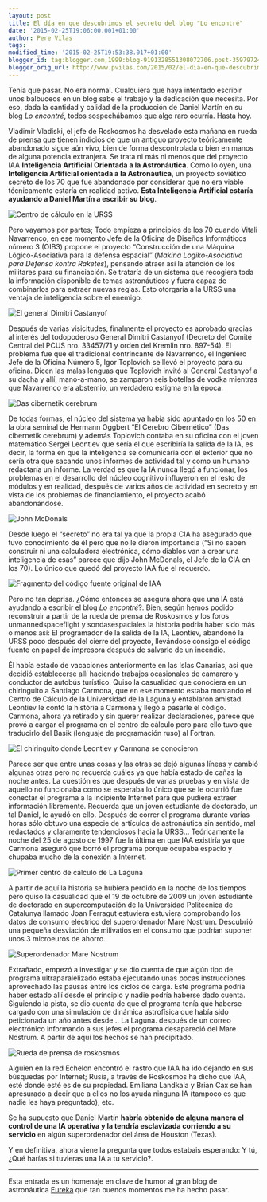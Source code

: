 ```yaml
---
layout: post
title: El día en que descubrimos el secreto del blog "Lo encontré"
date: '2015-02-25T19:06:00.001+01:00'
author: Pere Vilas
tags: 
modified_time: '2015-02-25T19:53:38.017+01:00'
blogger_id: tag:blogger.com,1999:blog-9191328551308072706.post-3597972409365127755
blogger_orig_url: http://www.pvilas.com/2015/02/el-dia-en-que-descubrimos-el-secreto.html
---
```


Tenía que pasar. No era normal. Cualquiera que haya intentado escribir unos balbuceos
en un blog sabe el trabajo y la dedicación que necesita. Por eso, dada la cantidad y
calidad de la producción de Daniel Martín en su blog *Lo encontré*,
todos sospechábamos que algo raro ocurría. Hasta hoy.

Vladimir Vladiski, el jefe de Roskosmos ha desvelado esta mañana en rueda de prensa que
tienen indicios de que un antiguo proyecto teóricamente abandonado sigue aún vivo, bien
de forma descontrolada o bien en manos de alguna potencia extranjera.
Se trata ni más ni menos que del proyecto IAA **Inteligencia Artificial Orientada a la Astronáutica**.
Como lo oyen, una **Inteligencia Artificial orientada a la Astronáutica**, un proyecto soviético
secreto de los 70 que fue abandonado por considerar que no era viable técnicamente estaría en realidad activo.
<strong>Esta Inteligencia Artificial estaría ayudando a Daniel Martín a escribir su blog</strong>.

![Centro de cálculo en la URSS](/images/centro_calculo.jpg)

Pero vayamos por partes; Todo empieza a principios de los 70 cuando Vitali Navarrenco, en ese momento
Jefe de la Oficina de Diseños Informáticos número 3 (OIB3) propone el proyecto
“Construcción de una Máquina Lógico-Asociativa para la defensa espacial”
 (<em>Makina Logiko-Asociativa para Defensa kontra Raketes</em>), pensando atraer así la atención de los militares
para su financiación. Se trataría de un sistema que recogiera toda la información disponible de temas
astronáuticos y fuera capaz de combinarlos para extraer nuevas reglas.
Esto otorgaría a la URSS una ventaja de inteligencia sobre el enemigo.

![El general Dimitri Castanyof](/images/general_ruso.jpg)

 Después de varias visicitudes, finalmente el proyecto es aprobado gracias al interés del todopoderoso
 General Dimitri Castanyof (Decreto del Comité Central del PCUS nro. 33457/71 y orden del Kremlin nro. 897-54).
 El problema fue que el tradicional contrincante de Navarrenco, el Ingeniero Jefe de la Oficina Número 5,
 Igor Toplovich se llevó el proyecto para su oficina. Dicen las malas lenguas que Toplovich invitó al
 General Castanyof a su dacha y allí, mano-a-mano, se zamparon seis botellas de vodka mientras que Navarrenco
 era abstemio, un verdadero estigma en la época.

 ![Das cibernetik cerebrum](/images/das-cibernetik-cerebrum.jpg)

 De todas formas, el núcleo del sistema ya había sido apuntado en los 50 en la obra seminal de Hermann Oggbert
 “El Cerebro Cibernético” (Das cibernetik cerebrum) y además Toplovich contaba en su oficina con el joven matemático
 Sergei Leontiev que sería el que escribiría la salida de la IA, es decir, la forma en que la inteligencia se
 comunicaría con el exterior que no sería otra que sacando unos informes de actividad tal y como un humano redactaría
 un informe. La verdad es que la IA nunca llegó a funcionar, los problemas en el desarrollo del núcleo cognitivo
 influyeron en el resto de módulos y en realidad, después de varios años de actividad en secreto y en vista de los
 problemas de financiamiento, el proyecto acabó abandonándose.

![John McDonals](/images/john.jpg)


 Desde luego el “secreto” no era tal ya que la propia CIA ha asegurado que tuvo conocimiento
 de él pero que no le dieron importancia (“Si no saben construir ni una calculadora electrónica,
 cómo diablos van a crear una inteligencia de esas” parece que dijo John McDonals, el Jefe de la CIA en los 70).
 Lo único que quedó del proyecto IAA fue el recuerdo.


![Fragmento del código fuente original de IAA](/images/paper_tape_reader.gif)


 Pero no tan deprisa. ¿Cómo entonces se asegura ahora que una IA está ayudando a escribir el blog
 <em>Lo encontré</em>?.  Bien, según hemos podido reconstruir a partir de la rueda de prensa de Roskosmos y
 los foros unmannedspaceflight y sondasespaciales la historia podria haber sido más o menos así:
 El programador de la salida de la IA, Leontiev, abandonó la URSS poco después del cierre del proyecto,
 llevándose consigo el código fuente en papel de impresora después de salvarlo de un incendio.

 Él había estado de vacaciones anteriormente en las Islas Canarias, así que decidió establecerse allí
 haciendo trabajos ocasionales de camarero y conductor de autobús turístico. Quiso la casualidad que
 conociera en un chiringuito a Santiago Carmona, que en ese momento estaba montando el Centro de Cálculo de la
 Universidad de la Laguna y entablaron amistad. Leontiev le contó la história a Carmona y llegó a pasarle el código.
 Carmona, ahora ya retirado y sin querer realizar declaraciones, parece que provó a cargar el programa
 en el centro de cálculo pero para ello tuvo que traducirlo del Basik (lenguaje de programación ruso) al Fortran.

![El chiringuito donde Leontiev y Carmona se conocieron](/images/chiringuito-casa-manolo.jpg)

 Parece ser que entre unas cosas y las otras se dejó algunas líneas y cambió algunas otras pero no
 recuerda cuáles ya que había estado de cañas la noche antes. La cuestión es que después de varias pruebas
 y en vista de aquello no funcionaba como se esperaba lo único que se le ocurrió fue conectar el programa
 a la incipiente Internet para que pudiera extraer información libremente. Recuerda que un joven estudiante de
 doctorado, un tal Daniel, le ayudó en ello. Después de correr el programa durante varias horas sólo obtuvo
 una especie de artículos de astronáutica sin sentido, mal redactados y claramente tendenciosos hacia la URSS...
 Teóricamente la noche del 25 de agosto de 1997 fue la última en que IAA existiría ya que Carmona aseguró
 que borró el programa porque ocupaba espacio y chupaba mucho de la conexión a Internet.

![Primer centro de cálculo de La Laguna](/images/Data-Center.jpg)

 A partir de aquí la historia se hubiera perdido en la noche de los tiempos pero quiso la casualidad
 que el 19 de octubre de 2009 un joven estudiante de doctorado en supercomputación de la
 Universidad Politécnica de Catalunya llamado Joan Ferragut estuviera estuviera comprobando
 los datos de consumo eléctrico del superordenador Mare Nostrum. Descubrió una pequeña desviación de milivatios
 en el consumo que podrían suponer unos 3 microeuros de ahorro.

 ![Superordenador Mare Nostrum](/images/mare_nostrum_3.jpg)

 Extrañado, empezó a investigar y se dio cuenta de que algún tipo de programa ultraparalelizado
 estaba ejecutando unas pocas instrucciones aprovechado las pausas entre los ciclos de carga.
 Este programa podría haber estado allí desde el principio y nadie podría haberse dado cuenta.
 Siguiendo la pista, se dio cuenta de que el programa tenía que haberse cargado con una simulación de
 dinámica astrofísica que había sido peticionada un año antes desde... La Laguna. después de un correo electrónico
 informando a sus jefes  el programa desapareció del Mare Nostrum. A partir de aquí los hechos se han precipitado.

 ![Rueda de prensa de roskosmos](http://images.spaceref.com/news/2014/roscomos_angara_press_conference_102314_945.jpg)

 Alguien en la red Echelon encontró el rastro que IAA ha ido dejando en sus búsquedas por Internet;
 Rusia, a través de Roskosmos ha dicho que IAA, esté donde esté es de su propiedad. Emiliana Landkala y
 Brian Cax se han apresurado a decir que a ellos no los ayuda ninguna IA (tampoco es que nadie les haya preguntado), etc.

 Se ha supuesto que Daniel Martín <strong>habría obtenido de alguna manera el control de una IA operativa y la
 tendría esclavizada corriendo a su servicio</strong> en algún superordenador del área de Houston (Texas).

 Y en definitiva, ahora viene la pregunta que todos estabais esperando: Y tú, ¿Qué harías si tuvieras una IA a tu servicio?.

 ---
 Esta entrada es un homenaje en clave de humor al gran blog de astronáutica <a href="http://danielmarin.naukas.com/">Eureka</a>
 que tan buenos momentos me ha hecho pasar.
